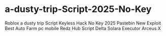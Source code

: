 # a-dusty-trip-Script-2025-No-Key
Roblox a dusty trip Script Keyless Hack No Key 2025 Pastebin New Exploit Best Auto Farm pc mobile Redz Hub Script Delta Solara Executor Arceus X

